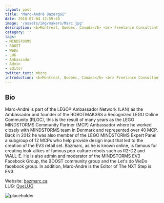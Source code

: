 ```yaml
---
layout: post
title: "Marc-André Bazergui"
date: 2018-07-04 12:59:40
image: '/assets/img/makers/Marc.jpg'
description: <b>Montreal, Quebec, Canada</b> <br> Freelance Consultant
category: ''
tags:
- MINDSTORMS
- BOOST
- WeDo
- LUG
- Ambassador
- Admin
- Editor
twitter_text: mbzrg
introduction: <b>Montreal, Quebec, Canada</b> <br> Freelance Consultant
---
```




## Bio


Marc-André is part of the LEGO® Ambassador Network (LAN) as the Ambassador and founder of the ROBOTMAK3RS a Recognized LEGO Online Community (RLOC), this is the result of many years as the LEGO MINDSTORMS Community Partner (MCP) Ambassador where he worked closely with MINDSTORMS team in Denmark and represented over 40 MCP.  Back in 2012 he was also member of the LEGO MINDSTORMS Expert Panel a subgroup of 12 MCPs who help provide design input that led to the creation of the EV3 retail set. Bazmarc, as he is known online, is famous for creating look-alikes of famous pop-culture robots such as R2-D2 and WALL-E. He is also admin and moderator of the MINDSTORMS EV3 Facebook Group, the BOOST community group and the Let's do WeDo facebook group. In addition, Marc-André is the Editor of The NXT Step is EV3.


Website: [bazmarc.ca](http://www.Bazmarc.ca)<br>
LUG: [QueLUG](www.quelug.org) 


![placeholder](https://lh3.googleusercontent.com/-CfC57wVBFaM/Wz2UOGcebuI/AAAAAAADyvs/sGkl0KhJYuEsKmvu6gWsjDqY6js02YecwCEwYBhgL/h240/Screen%2BShot%2B2018-07-04%2Bat%2B11.44.15%2BPM.png "ambassador@robotmak3rs.com")
